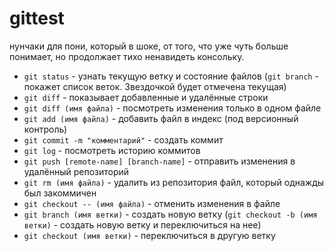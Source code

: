 # gittest
нунчаки для пони, который в шоке, от того, что уже чуть больше понимает, но продолжает тихо ненавидеть консольку.

* `git status` - узнать текущую ветку и состояние файлов
(`git branch` - покажет список веток. Звездочкой будет отмечена текущая)
* `git diff` - показывает добавленные и удалённые строки
* `git diff (имя файла)` - посмотреть изменения только в одном файле
* `git add (имя файла)` - добавить файл в индекс (под версионный контроль)
* `git commit -m "комментарий"` - создать коммит
* `git log` - посмотреть историю коммитов
* `git push [remote-name] [branch-name]` - отправить изменения в удалённый репозиторий
* `git rm (имя файла)` - удалить из репозитория файл, который однажды был закоммичен
* `git checkout -- (имя файла)` - отменить изменения в файле
* `git branch (имя ветки)` - создать новую ветку
(`git checkout -b (имя ветки)` - создать новую ветку и переключиться на нее)
* `git checkout (имя ветки)` - переключиться в другую ветку